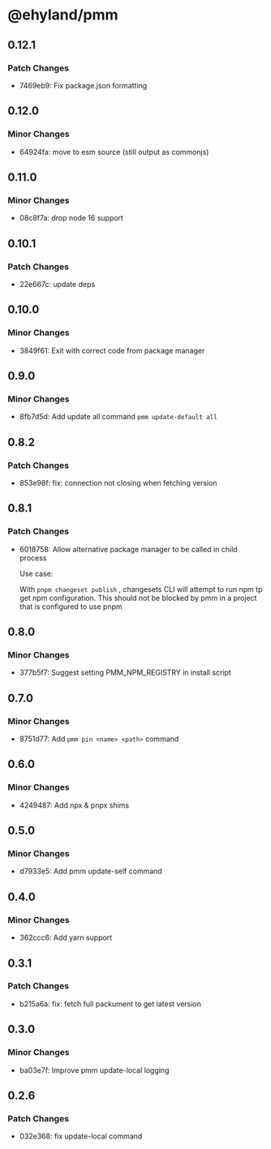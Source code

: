 # @ehyland/pmm

## 0.12.1

### Patch Changes

- 7469eb9: Fix package.json formatting

## 0.12.0

### Minor Changes

- 64924fa: move to esm source (still output as commonjs)

## 0.11.0

### Minor Changes

- 08c8f7a: drop node 16 support

## 0.10.1

### Patch Changes

- 22e667c: update deps

## 0.10.0

### Minor Changes

- 3849f61: Exit with correct code from package manager

## 0.9.0

### Minor Changes

- 8fb7d5d: Add update all command `pmm update-default all`

## 0.8.2

### Patch Changes

- 853e98f: fix: connection not closing when fetching version

## 0.8.1

### Patch Changes

- 6018758: Allow alternative package manager to be called in child process

  Use case:

  With `pnpm changeset publish` , changesets CLI will attempt to run npm tp get npm configuration. This should not be blocked by pmm in a project that is configured to use pnpm

## 0.8.0

### Minor Changes

- 377b5f7: Suggest setting PMM_NPM_REGISTRY in install script

## 0.7.0

### Minor Changes

- 8751d77: Add `pmm pin <name> <path>` command

## 0.6.0

### Minor Changes

- 4249487: Add npx & pnpx shims

## 0.5.0

### Minor Changes

- d7933e5: Add pmm update-self command

## 0.4.0

### Minor Changes

- 362ccc6: Add yarn support

## 0.3.1

### Patch Changes

- b215a6a: fix: fetch full packument to get latest version

## 0.3.0

### Minor Changes

- ba03e7f: Improve pmm update-local logging

## 0.2.6

### Patch Changes

- 032e368: fix update-local command
